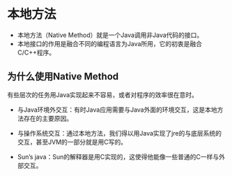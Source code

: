 # 本地方法

- 本地方法（Native Method）就是一个Java调用非Java代码的接口。
- 本地接口的作用是融合不同的编程语言为Java所用，它的初衷是融合C/C++程序。

## 为什么使用Native Method

有些层次的任务用Java实现起来不容易，或者对程序的效率很在意时。

- 与Java环境外交互：有时Java应用需要与Java外面的环境交互，这是本地方法存在的主要原因。

- 与操作系统交互：通过本地方法，我们得以用Java实现了jre的与底层系统的交互，甚至JVM的一部分就是用C写的。
- Sun’s java：Sun的解释器是用C实现的，这使得他能像一些普通的C一样与外部交互。

